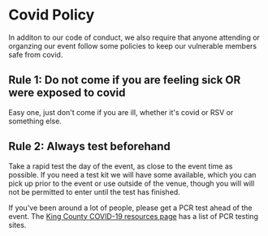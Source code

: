 # Covid Policy

In additon to our code of conduct, we also require that anyone attending or organzing our event follow some policies to keep our vulnerable members safe from covid.

## Rule 1: Do not come if you are feeling sick OR were exposed to covid

Easy one, just don't come if you are ill, whether it's covid or RSV or something else.

## Rule 2: Always test beforehand

Take a rapid test the day of the event, as close to the event time as possible. If you need a test kit we will have some available, which you can pick up prior to the event or use outside of the venue, though you will will not be permitted to enter until the test has finished.

If you've been around a lot of people, please get a PCR test ahead of the event. The [King County COVID-19 resources page](https://kingcounty.gov/depts/health/covid-19/testing.aspx) has a list of PCR testing sites.
